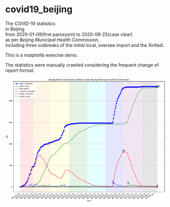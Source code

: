 # covid19_beijing
The COVID-19 statistics  
in Beijing  
from 2020-01-09(first paroxysm) to 2020-08-25(case clear)  
as per *Beijing Municipal Health Commission*,  
including three outbreaks of the initial local, oversee import and the Xinfadi.

This is a matplotlib exercise demo.

The statistics were manually crawled considering the frequent change of report format.

![COVID-19 Statistics of Beijing](COVID-19_Statistics_of_Beijing.png "COVID-19 Statistics of Beijing")

